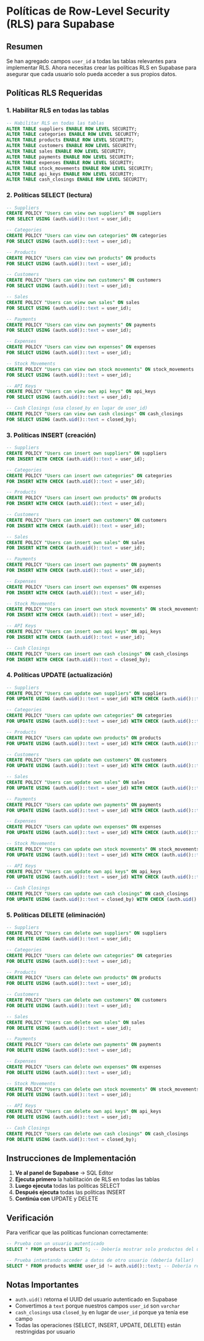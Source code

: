 # Políticas de Row-Level Security (RLS) para Supabase

## Resumen
Se han agregado campos `user_id` a todas las tablas relevantes para implementar RLS. Ahora necesitas crear las políticas RLS en Supabase para asegurar que cada usuario solo pueda acceder a sus propios datos.

## Políticas RLS Requeridas

### 1. Habilitar RLS en todas las tablas
```sql
-- Habilitar RLS en todas las tablas
ALTER TABLE suppliers ENABLE ROW LEVEL SECURITY;
ALTER TABLE categories ENABLE ROW LEVEL SECURITY;
ALTER TABLE products ENABLE ROW LEVEL SECURITY;
ALTER TABLE customers ENABLE ROW LEVEL SECURITY;
ALTER TABLE sales ENABLE ROW LEVEL SECURITY;
ALTER TABLE payments ENABLE ROW LEVEL SECURITY;
ALTER TABLE expenses ENABLE ROW LEVEL SECURITY;
ALTER TABLE stock_movements ENABLE ROW LEVEL SECURITY;
ALTER TABLE api_keys ENABLE ROW LEVEL SECURITY;
ALTER TABLE cash_closings ENABLE ROW LEVEL SECURITY;
```

### 2. Políticas SELECT (lectura)
```sql
-- Suppliers
CREATE POLICY "Users can view own suppliers" ON suppliers
FOR SELECT USING (auth.uid()::text = user_id);

-- Categories
CREATE POLICY "Users can view own categories" ON categories
FOR SELECT USING (auth.uid()::text = user_id);

-- Products
CREATE POLICY "Users can view own products" ON products
FOR SELECT USING (auth.uid()::text = user_id);

-- Customers
CREATE POLICY "Users can view own customers" ON customers
FOR SELECT USING (auth.uid()::text = user_id);

-- Sales
CREATE POLICY "Users can view own sales" ON sales
FOR SELECT USING (auth.uid()::text = user_id);

-- Payments
CREATE POLICY "Users can view own payments" ON payments
FOR SELECT USING (auth.uid()::text = user_id);

-- Expenses
CREATE POLICY "Users can view own expenses" ON expenses
FOR SELECT USING (auth.uid()::text = user_id);

-- Stock Movements
CREATE POLICY "Users can view own stock movements" ON stock_movements
FOR SELECT USING (auth.uid()::text = user_id);

-- API Keys
CREATE POLICY "Users can view own api keys" ON api_keys
FOR SELECT USING (auth.uid()::text = user_id);

-- Cash Closings (usa closed_by en lugar de user_id)
CREATE POLICY "Users can view own cash closings" ON cash_closings
FOR SELECT USING (auth.uid()::text = closed_by);
```

### 3. Políticas INSERT (creación)
```sql
-- Suppliers
CREATE POLICY "Users can insert own suppliers" ON suppliers
FOR INSERT WITH CHECK (auth.uid()::text = user_id);

-- Categories
CREATE POLICY "Users can insert own categories" ON categories
FOR INSERT WITH CHECK (auth.uid()::text = user_id);

-- Products
CREATE POLICY "Users can insert own products" ON products
FOR INSERT WITH CHECK (auth.uid()::text = user_id);

-- Customers
CREATE POLICY "Users can insert own customers" ON customers
FOR INSERT WITH CHECK (auth.uid()::text = user_id);

-- Sales
CREATE POLICY "Users can insert own sales" ON sales
FOR INSERT WITH CHECK (auth.uid()::text = user_id);

-- Payments
CREATE POLICY "Users can insert own payments" ON payments
FOR INSERT WITH CHECK (auth.uid()::text = user_id);

-- Expenses
CREATE POLICY "Users can insert own expenses" ON expenses
FOR INSERT WITH CHECK (auth.uid()::text = user_id);

-- Stock Movements
CREATE POLICY "Users can insert own stock movements" ON stock_movements
FOR INSERT WITH CHECK (auth.uid()::text = user_id);

-- API Keys
CREATE POLICY "Users can insert own api keys" ON api_keys
FOR INSERT WITH CHECK (auth.uid()::text = user_id);

-- Cash Closings
CREATE POLICY "Users can insert own cash closings" ON cash_closings
FOR INSERT WITH CHECK (auth.uid()::text = closed_by);
```

### 4. Políticas UPDATE (actualización)
```sql
-- Suppliers
CREATE POLICY "Users can update own suppliers" ON suppliers
FOR UPDATE USING (auth.uid()::text = user_id) WITH CHECK (auth.uid()::text = user_id);

-- Categories
CREATE POLICY "Users can update own categories" ON categories
FOR UPDATE USING (auth.uid()::text = user_id) WITH CHECK (auth.uid()::text = user_id);

-- Products
CREATE POLICY "Users can update own products" ON products
FOR UPDATE USING (auth.uid()::text = user_id) WITH CHECK (auth.uid()::text = user_id);

-- Customers
CREATE POLICY "Users can update own customers" ON customers
FOR UPDATE USING (auth.uid()::text = user_id) WITH CHECK (auth.uid()::text = user_id);

-- Sales
CREATE POLICY "Users can update own sales" ON sales
FOR UPDATE USING (auth.uid()::text = user_id) WITH CHECK (auth.uid()::text = user_id);

-- Payments
CREATE POLICY "Users can update own payments" ON payments
FOR UPDATE USING (auth.uid()::text = user_id) WITH CHECK (auth.uid()::text = user_id);

-- Expenses
CREATE POLICY "Users can update own expenses" ON expenses
FOR UPDATE USING (auth.uid()::text = user_id) WITH CHECK (auth.uid()::text = user_id);

-- Stock Movements
CREATE POLICY "Users can update own stock movements" ON stock_movements
FOR UPDATE USING (auth.uid()::text = user_id) WITH CHECK (auth.uid()::text = user_id);

-- API Keys
CREATE POLICY "Users can update own api keys" ON api_keys
FOR UPDATE USING (auth.uid()::text = user_id) WITH CHECK (auth.uid()::text = user_id);

-- Cash Closings
CREATE POLICY "Users can update own cash closings" ON cash_closings
FOR UPDATE USING (auth.uid()::text = closed_by) WITH CHECK (auth.uid()::text = closed_by);
```

### 5. Políticas DELETE (eliminación)
```sql
-- Suppliers
CREATE POLICY "Users can delete own suppliers" ON suppliers
FOR DELETE USING (auth.uid()::text = user_id);

-- Categories
CREATE POLICY "Users can delete own categories" ON categories
FOR DELETE USING (auth.uid()::text = user_id);

-- Products
CREATE POLICY "Users can delete own products" ON products
FOR DELETE USING (auth.uid()::text = user_id);

-- Customers
CREATE POLICY "Users can delete own customers" ON customers
FOR DELETE USING (auth.uid()::text = user_id);

-- Sales
CREATE POLICY "Users can delete own sales" ON sales
FOR DELETE USING (auth.uid()::text = user_id);

-- Payments
CREATE POLICY "Users can delete own payments" ON payments
FOR DELETE USING (auth.uid()::text = user_id);

-- Expenses
CREATE POLICY "Users can delete own expenses" ON expenses
FOR DELETE USING (auth.uid()::text = user_id);

-- Stock Movements
CREATE POLICY "Users can delete own stock movements" ON stock_movements
FOR DELETE USING (auth.uid()::text = user_id);

-- API Keys
CREATE POLICY "Users can delete own api keys" ON api_keys
FOR DELETE USING (auth.uid()::text = user_id);

-- Cash Closings
CREATE POLICY "Users can delete own cash closings" ON cash_closings
FOR DELETE USING (auth.uid()::text = closed_by);
```

## Instrucciones de Implementación

1. **Ve al panel de Supabase** → SQL Editor
2. **Ejecuta primero** la habilitación de RLS en todas las tablas
3. **Luego ejecuta** todas las políticas SELECT
4. **Después ejecuta** todas las políticas INSERT
5. **Continúa con** UPDATE y DELETE

## Verificación

Para verificar que las políticas funcionan correctamente:

```sql
-- Prueba con un usuario autenticado
SELECT * FROM products LIMIT 5; -- Debería mostrar solo productos del usuario actual

-- Prueba intentando acceder a datos de otro usuario (debería fallar)
SELECT * FROM products WHERE user_id != auth.uid()::text; -- Debería retornar vacío
```

## Notas Importantes

- `auth.uid()` retorna el UUID del usuario autenticado en Supabase
- Convertimos a `text` porque nuestros campos `user_id` son `varchar`
- `cash_closings` usa `closed_by` en lugar de `user_id` porque ya tenía ese campo
- Todas las operaciones (SELECT, INSERT, UPDATE, DELETE) están restringidas por usuario